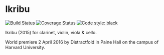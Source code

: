 Ikribu
======

[![Build Status](
    https://travis-ci.org/trevorbaca/ikribu.svg)](
    https://travis-ci.org/trevorbaca/ikribu)
[![Coverage Status](
    https://coveralls.io/repos/github/trevorbaca/ikribu/badge.svg)](
    https://coveralls.io/github/trevorbaca/ikribu)
[![Code style: black](
    https://img.shields.io/badge/code%20style-black-000000.svg)](
    https://github.com/ambv/black)

Ikribu (2015) for clarinet, violin, viola & cello.

World premiere 2 April 2016 by Distractfold in Paine Hall on the campus of
Harvard University.
